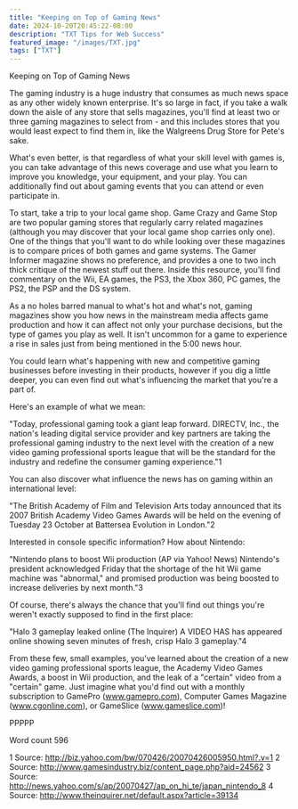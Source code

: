 ```yaml
---
title: "Keeping on Top of Gaming News"
date: 2024-10-20T20:45:22-08:00
description: "TXT Tips for Web Success"
featured_image: "/images/TXT.jpg"
tags: ["TXT"]
---
```


Keeping on Top of Gaming News

The gaming industry is a huge industry that consumes as much news space as any other widely known enterprise. It's so large in fact, if you take a walk down the aisle of any store that sells magazines, you'll find at least two or three gaming magazines to select from - and this includes stores that you would least expect to find them in, like the Walgreens Drug Store for Pete's sake.

What's even better, is that regardless of what your skill level with games is, you can take advantage of this news coverage and use what you learn to improve you knowledge, your equipment, and your play. You can additionally find out about gaming events that you can attend or even participate in.

To start, take a trip to your local game shop. Game Crazy and Game Stop are two popular gaming stores that regularly carry related magazines (although you may discover that your local game shop carries only one). One of the things that you'll want to do while looking over these magazines is to compare prices of both games and game systems. The Gamer Informer magazine shows no preference, and provides a one to two inch thick critique of the newest stuff out there. Inside this resource, you'll find commentary on the Wii, EA games, the PS3, the Xbox 360, PC games, the PS2, the PSP and the DS system.

As a no holes barred manual to what's hot and what's not, gaming magazines show you how news in the mainstream media affects game production and how it can affect not only your purchase decisions, but the type of games you play as well. It isn't uncommon for a game to experience a rise in sales just from being mentioned in the 5:00 news hour.
 
You could learn what's happening with new and competitive gaming businesses before investing in their products, however if you dig a little deeper, you can even find out what's influencing the market that you're a part of. 

Here's an example of what we mean:

"Today, professional gaming took a giant leap forward. DIRECTV, Inc., the nation's leading digital service provider and key partners are taking the professional gaming industry to the next level with the creation of a new video gaming professional sports league that will be the standard for the industry and redefine the consumer gaming experience."1

You can also discover what influence the news has on gaming within an international level:

"The British Academy of Film and Television Arts today announced that its 2007 British Academy Video Games Awards will be held on the evening of Tuesday 23 October at Battersea Evolution in London."2

Interested in console specific information? How about Nintendo:

"Nintendo plans to boost Wii production (AP via Yahoo! News) Nintendo's president acknowledged Friday that the shortage of the hit Wii game machine was "abnormal," and promised production was being boosted to increase deliveries by next month."3

Of course, there's always the chance that you'll find out things you're weren't exactly supposed to find in the first place:

"Halo 3 gameplay leaked online (The Inquirer) A VIDEO HAS has appeared online showing seven minutes of fresh, crisp Halo 3 gameplay."4

From these few, small examples, you've learned about the creation of a new video gaming professional sports league, the Academy Video Games Awards, a boost in Wii production, and the leak of a "certain" video from a "certain" game. Just imagine what you'd find out with a monthly subscription to GamePro (www.gamepro.com), Computer Games Magazine (www.cgonline.com), or GameSlice (www.gameslice.com)!

PPPPP

Word count 596



1 Source: http://biz.yahoo.com/bw/070426/20070426005950.html?.v=1
2 Source: http://www.gamesindustry.biz/content_page.php?aid=24562
3 Source: http://news.yahoo.com/s/ap/20070427/ap_on_hi_te/japan_nintendo_8
4 Source: http://www.theinquirer.net/default.aspx?article=39134

